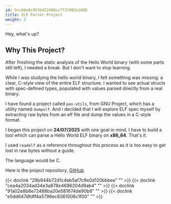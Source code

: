 ```yaml
---
id: bcc66e8c953b422480cc7f21902e3805
title: ELF Parser Project
weight: 3
---
```


Hey, what's up?

## Why This Project?

After finishing the static analysis of the Hello World binary (with some parts still left), I needed a break. But I don't want to stop learning.

While I was studying the hello world binary, I felt something was missing: a clear, C-style view of the entire ELF structure. I wanted to see actual structs with spec-defined types, populated with values parsed directly from a real binary.

I have found a project called `pax-utils`, from GNU Project, which has a utility named `dumpelf`. And i decided that I will explore ELF spec myself by extracting raw bytes from an elf file and dump the values in a C-style format.

I began this project on **24/07/2025** with one goal in mind. I have to build a tool which can parse a Hello World ELF binary on **x86\_64**. That's it.

I used `readelf` as a reference throughout this process as it is too easy to get lost in raw bytes without a guide.

The language would be C.

Here is the project repository, [GitHub](https://github.com/hi-anki/elf-dump).

{{< doclink "29b944b72d1c4eb5af7c9e0d120bbbee" "" >}}
{{< doclink "cea4a2034ad34e3a878e4686204d9ab4" "" >}}
{{< doclink "91a02e8b8e72488ba20e581674de90b8" "" >}}
{{< doclink "e5dd647dfdff4a5796ec8361006c1f00" "" >}}